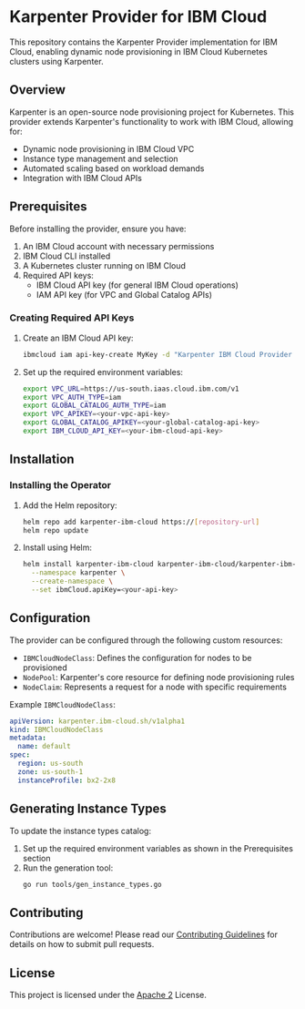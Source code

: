 # Karpenter Provider for IBM Cloud

This repository contains the Karpenter Provider implementation for IBM Cloud, enabling dynamic node provisioning in IBM Cloud Kubernetes clusters using Karpenter.

## Overview

Karpenter is an open-source node provisioning project for Kubernetes. This provider extends Karpenter's functionality to work with IBM Cloud, allowing for:

- Dynamic node provisioning in IBM Cloud VPC
- Instance type management and selection
- Automated scaling based on workload demands
- Integration with IBM Cloud APIs

## Prerequisites

Before installing the provider, ensure you have:

1. An IBM Cloud account with necessary permissions
2. IBM Cloud CLI installed
3. A Kubernetes cluster running on IBM Cloud
4. Required API keys:
   - IBM Cloud API key (for general IBM Cloud operations)
   - IAM API key (for VPC and Global Catalog APIs)

### Creating Required API Keys

1. Create an IBM Cloud API key:

   ```bash
   ibmcloud iam api-key-create MyKey -d "Karpenter IBM Cloud Provider Key" --file key_file
   ```

2. Set up the required environment variables:
   ```bash
   export VPC_URL=https://us-south.iaas.cloud.ibm.com/v1
   export VPC_AUTH_TYPE=iam
   export GLOBAL_CATALOG_AUTH_TYPE=iam
   export VPC_APIKEY=<your-vpc-api-key>
   export GLOBAL_CATALOG_APIKEY=<your-global-catalog-api-key>
   export IBM_CLOUD_API_KEY=<your-ibm-cloud-api-key>
   ```

## Installation

### Installing the Operator

1. Add the Helm repository:

   ```bash
   helm repo add karpenter-ibm-cloud https://[repository-url]
   helm repo update
   ```

2. Install using Helm:
   ```bash
   helm install karpenter-ibm-cloud karpenter-ibm-cloud/karpenter-ibm-cloud \
     --namespace karpenter \
     --create-namespace \
     --set ibmCloud.apiKey=<your-api-key>
   ```

## Configuration

The provider can be configured through the following custom resources:

- `IBMCloudNodeClass`: Defines the configuration for nodes to be provisioned
- `NodePool`: Karpenter's core resource for defining node provisioning rules
- `NodeClaim`: Represents a request for a node with specific requirements

Example `IBMCloudNodeClass`:

```yaml
apiVersion: karpenter.ibm-cloud.sh/v1alpha1
kind: IBMCloudNodeClass
metadata:
  name: default
spec:
  region: us-south
  zone: us-south-1
  instanceProfile: bx2-2x8
```

## Generating Instance Types

To update the instance types catalog:

1. Set up the required environment variables as shown in the Prerequisites section
2. Run the generation tool:
   ```bash
   go run tools/gen_instance_types.go
   ```

## Contributing

Contributions are welcome! Please read our [Contributing Guidelines](CONTRIBUTING.md) for details on how to submit pull requests.

## License

This project is licensed under the [Apache 2](LICENSE) License.
